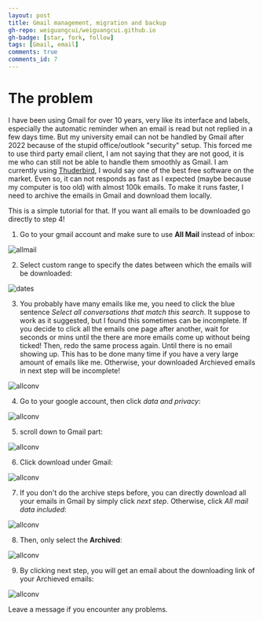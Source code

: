 ```yaml
---
layout: post
title: Gmail management, migration and backup
gh-repo: weiguangcui/weiguangcui.github.io
gh-badge: [star, fork, follow]
tags: [Gmail, email]
comments: true
comments_id: 7
---
```


# The problem
I have been using Gmail for over 10 years, very like its interface and labels, especially the automatic reminder when an email is read but not replied in a few days time. But my university email can not be handled by Gmail after 2022 because of the stupid office/outlook "security" setup. This forced me to use third party email client, I am not saying that they are not good, it is me who can still not be able to handle them smoothly as Gmail. I am currently using [Thuderbird](https://www.thunderbird.net/), I would say one of the best free software on the market. Even so, it can not responds as fast as I expected (maybe because my computer is too old) with almost 100k emails. To make it runs faster, I need to archive the emails in Gmail and download them locally. 

This is a simple tutorial for that. If you want all emails to be downloaded go directly to step 4!
1. Go to your gmail account and make sure to use **All Mail** instead of inbox:

![allmail](/assets/img/postimg/Gmail-archive-download/Gmail1.png)

2. Select custom range to specify the dates between which the emails will be downloaded:

![dates](/assets/img/postimg/Gmail-archive-download/Gmail2.png)

3. You probably have many emails like me, you need to click the blue sentence *Select all conversations that match this search*. It suppose to work as it suggested, but I found this sometimes can be incomplete. If you decide to click all the emails one page after another, wait for seconds or mins until the there are more emails come up without being ticked! Then, redo the same process again. Until there is no email showing up. This has to be done many time if you have a very large amount of emails like me. Otherwise, your downloaded Archieved emails in next step will be incomplete!

![allconv](/assets/img/postimg/Gmail-archive-download/Gmail3.png)

4. Go to your google account, then click *data and privacy*:

![allconv](/assets/img/postimg/Gmail-archive-download/Gmail4.png)

5. scroll down to Gmail part:

![allconv](/assets/img/postimg/Gmail-archive-download/Gmail5.png)

6. Click download under Gmail:

![allconv](/assets/img/postimg/Gmail-archive-download/Gmail6.png)

7. If you don't do the archive steps before, you can directly download all your emails in Gmail by simply click *next step*. Otherwise, click *All mail data included*:

![allconv](/assets/img/postimg/Gmail-archive-download/Gmail7.png)

8. Then, only select the **Archived**:

![allconv](/assets/img/postimg/Gmail-archive-download/Gmail8.png)

9. By clicking next step, you will get an email about the downloading link of your Archieved emails:

![allconv](/assets/img/postimg/Gmail-archive-download/Gmail9.png)


Leave a message if you encounter any problems.
